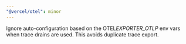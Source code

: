 ```yaml
---
"@vercel/otel": minor
---
```


Ignore auto-configuration based on the OTEL*EXPORTER_OTLP* env vars when trace drains are used. This avoids duplicate trace export.
